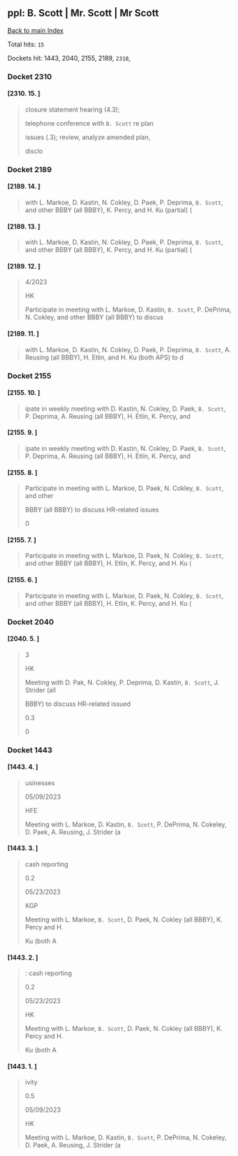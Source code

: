 
## ppl: B. Scott | Mr. Scott | Mr Scott

[Back to main Index](README.md)

Total hits: `15`

Dockets hit: 1443, 2040, 2155, 2189, `2310`, 

### Docket 2310

#### [2310. 15. ]
> closure statement hearing \(4.3\); 
> 
> telephone conference with `B. Scott` re plan 
> 
> issues \(.3\); review, analyze amended plan, 
> 
> disclo

### Docket 2189

#### [2189. 14. ]
>  with L. Markoe, D. Kastin, N. Cokley, D. Paek, P. Deprima, `B. Scott`, and other BBBY \(all BBBY\), K. Percy, and H. Ku \(partial\) \(

#### [2189. 13. ]
>  with L. Markoe, D. Kastin, N. Cokley, D. Paek, P. Deprima, `B. Scott`, and other BBBY \(all BBBY\), K. Percy, and H. Ku \(partial\) \(

#### [2189. 12. ]
> 4/2023
> 
> HK
> 
> Participate in meeting with L. Markoe, D. Kastin, `B. Scott`, P. DePrima, N. Cokley, and other BBBY \(all BBBY\) to discus

#### [2189. 11. ]
>  with L. Markoe, D. Kastin, N. Cokley, D. Paek, P. Deprima, `B. Scott`, A. Reusing \(all BBBY\), H. Etlin, and H. Ku \(both APS\) to d

### Docket 2155

#### [2155. 10. ]
> ipate in weekly meeting with D. Kastin, N. Cokley, D. Paek, `B. Scott`, P. Deprima, A. Reusing \(all BBBY\), H. Etlin, K. Percy, and

#### [2155. 9. ]
> ipate in weekly meeting with D. Kastin, N. Cokley, D. Paek, `B. Scott`, P. Deprima, A. Reusing \(all BBBY\), H. Etlin, K. Percy, and

#### [2155. 8. ]
> 
> 
> Participate in meeting with L. Markoe, D. Paek, N. Cokley, `B. Scott`, and other 
> 
> BBBY \(all BBBY\) to discuss HR-related issues
> 
>  0

#### [2155. 7. ]
> 
> 
> Participate in meeting with L. Markoe, D. Paek, N. Cokley, `B. Scott`, and other BBBY \(all BBBY\), H. Etlin, K. Percy, and H. Ku \(

#### [2155. 6. ]
> 
> 
> Participate in meeting with L. Markoe, D. Paek, N. Cokley, `B. Scott`, and other BBBY \(all BBBY\), H. Etlin, K. Percy, and H. Ku \(

### Docket 2040

#### [2040. 5. ]
> 3
> 
> HK
> 
> Meeting with D. Pak, N. Cokley, P. Deprima, D. Kastin, `B. Scott`, J. Strider \(all 
> 
> BBBY\) to discuss HR-related issued
> 
>  0.3
> 
> 0

### Docket 1443

#### [1443. 4. ]
> usinesses
> 
> 05/09/2023
> 
> HFE
> 
> Meeting with L. Markoe, D. Kastin, `B. Scott`, P. DePrima, N. Cokeley, D. Paek, A. Reusing, J. Strider \(a

#### [1443. 3. ]
>  cash reporting
> 
>  0.2
> 
> 05/23/2023
> 
> KGP
> 
> Meeting with L. Markoe, `B. Scott`, D. Paek, N. Cokley \(all BBBY\), K. Percy and H. 
> 
> Ku \(both A

#### [1443. 2. ]
> : cash reporting
> 
>  0.2
> 
> 05/23/2023
> 
> HK
> 
> Meeting with L. Markoe, `B. Scott`, D. Paek, N. Cokley \(all BBBY\), K. Percy and H. 
> 
> Ku \(both A

#### [1443. 1. ]
> ivity
> 
>  0.5
> 
> 05/09/2023
> 
> HK
> 
> Meeting with L. Markoe, D. Kastin, `B. Scott`, P. DePrima, N. Cokeley, D. Paek, A. Reusing, J. Strider \(a
